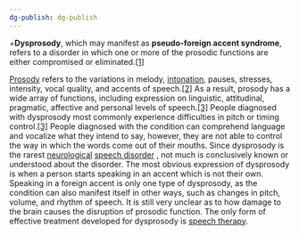 ```yaml
---
dg-publish: dg-publish
---
```

+**Dysprosody**, which may manifest as **pseudo-foreign accent syndrome**, refers to a disorder in which one or more of the prosodic functions are either compromised or eliminated.[[1]](https://en.wikipedia.org/wiki/Dysprosody#cite_note-Dysprosody_in_Three_Patients_with_Vascular_Cerebral_Damage-1)

[Prosody](https://en.wikipedia.org/wiki/Prosody_(linguistics) "Prosody (linguistics)") refers to the variations in melody, [intonation](https://en.wikipedia.org/wiki/Intonation_(linguistics) "Intonation (linguistics)"), pauses, stresses, intensity, vocal quality, and accents of speech.[[2]](https://en.wikipedia.org/wiki/Dysprosody#cite_note-Comprehension_of_Emotional_Prosody_in_Parkinson's_Disease-2) As a result, prosody has a wide array of functions, including expression on linguistic, attitudinal, pragmatic, affective and personal levels of speech.[[3]](https://en.wikipedia.org/wiki/Dysprosody#cite_note-A_Neurobehavioral_Approach_to_Dysprosody-3) People diagnosed with dysprosody most commonly experience difficulties in pitch or timing control.[[3]](https://en.wikipedia.org/wiki/Dysprosody#cite_note-A_Neurobehavioral_Approach_to_Dysprosody-3) People diagnosed with the condition can comprehend language and vocalize what they intend to say, however, they are not able to control the way in which the words come out of their mouths. Since dysprosody is the rarest [neurological](https://en.wikipedia.org/wiki/Neurological "Neurological") [speech disorder](https://en.wikipedia.org/wiki/Speech_disorder "Speech disorder") , not much is conclusively known or understood about the disorder. The most obvious expression of dysprosody is when a person starts speaking in an accent which is not their own. Speaking in a foreign accent is only one type of dysprosody, as the condition can also manifest itself in other ways, such as changes in pitch, volume, and rhythm of speech. It is still very unclear as to how damage to the brain causes the disruption of prosodic function. The only form of effective treatment developed for dysprosody is [speech therapy](https://en.wikipedia.org/wiki/Speech_therapy "Speech therapy").
